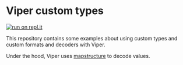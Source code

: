 # Viper custom types

[![run on repl.it](https://repl.it/badge/github/sagikazarmark/viper-custom-types)](https://repl.it/@sagikazarmark/viper-custom-types#main.go)

This repository contains some examples about using custom types and custom formats and decoders with Viper.

Under the hood, Viper uses [mapstructure](https://github.com/mitchellh/mapstructure) to decode values.
